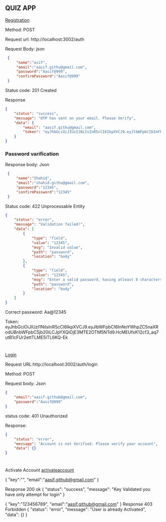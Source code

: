 ## QUIZ APP

[Registration](http://localhost:3002/auth)

Method: POST 

Request url: http://localhost:3002/auth

Request Body: json
```json
 {
     "name":"asif",
     "email":"aasif.githu@gmail.com",
     "password":"Aasif@999",
     "confirmPassword":"Aasif@999"
 }
```
Status code: 201 Created

Response

```json
{
    "status": "success",
    "message": "OTP has sent on your email. Please Verify",
    "data": {
        "email": "aasif.githu@gmail.com",
        "token": "eyJhbGciOiJIUzI1NiIsInR5cCI6IkpXVCJ9.eyJlbWFpbCI6ImFhc2lmLmdpdGh1QGdtYWlsLmNvbSIsImlhdCI6MTcxMTY5MjI2MX0.-Zx4Rsvtxa1AXw7AET4xsc790YwbItJ8JbvHpcsO0K0"
    }
}
```
### Password varification

Response body: Json
```json
 {
     "name":"Shahid",
     "email":"shahid.githu@gmail.com",
     "password":"12345",
     "confirmPassword":"12345"
 }
```
Status code: 422 Unprocessable Entity
```json
{
    "status": "error",
    "message": "Validation failed!",
    "data": [
        {
            "type": "field",
            "value": "12345",
            "msg": "Invalid value",
            "path": "password",
            "location": "body"
        },
        {
            "type": "field",
            "value": "12345",
            "msg": "Enter a valid password, having atleast 8 characters including 1 small alphabet, 1 capital albhabet, 1 digit and 1 special character($,@,!,#,*).",
            "path": "password",
            "location": "body"
        }
    ]
}

```
Correct password:
Aa@12345

Token:
eyJhbGciOiJIUzI1NiIsInR5cCI6IkpXVCJ9.eyJlbWFpbCI6InNoYWhpZC5naXRodUBnbWFpbC5jb20iLCJpYXQiOjE3MTE2OTM5NTd9.HcMEUfxK12cf3_aq7utB1cFUr2ettTLME5lTL6KQ-Ek

#

[Login](http://localhost:3002/auth/login)

Request URL:http://localhost:3002/auth/login

Method: POST

Request body: Json
```json
{
    "email":"aasif.github@gmail.com",
    "password":"Aasif@999"
}
```
status code: 401 Unauthorized

Response:
```json
{
    "status": "error",
    "message": "Account is not Verified. Please verify your account",
    "data": {}
}
```

#

Activate Account
[activateaccount](http://localhost:3002/auth/activateaccount)

{
    "key":"",
    "email":"aasif.github@gmail.com"
}

Response
200 ok
{
    "status": "success",
    "message": "Key Validated you have only attempt for login"
}


{
    "key":"123456789",
    "email":"aasif.github@gmail.com"
}
Response
403 Forbidden
{
    "status": "error",
    "message": "User is already Activated",
    "data": {}
}